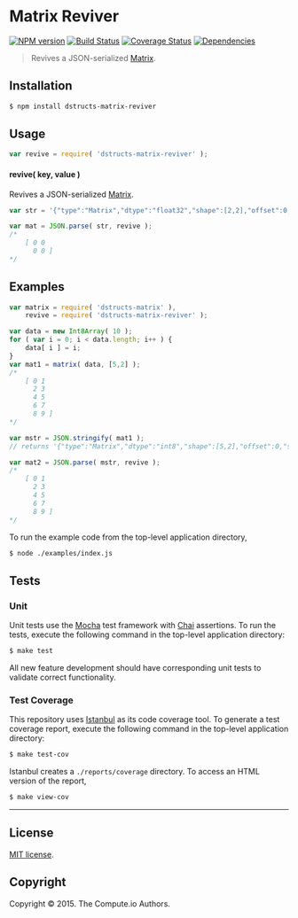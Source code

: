 Matrix Reviver
===
[![NPM version][npm-image]][npm-url] [![Build Status][travis-image]][travis-url] [![Coverage Status][codecov-image]][codecov-url] [![Dependencies][dependencies-image]][dependencies-url]

> Revives a JSON-serialized [Matrix][matrix].


## Installation

``` bash
$ npm install dstructs-matrix-reviver
```


## Usage

``` javascript
var revive = require( 'dstructs-matrix-reviver' );
```

#### revive( key, value )

Revives a JSON-serialized [Matrix][matrix].

``` javascript
var str = '{"type":"Matrix","dtype":"float32","shape":[2,2],"offset":0,"strides":[2,1],"raw":true,"data":[0,0,0,0]}';

var mat = JSON.parse( str, revive );
/*
    [ 0 0
      0 0 ]
*/
```


## Examples

``` javascript
var matrix = require( 'dstructs-matrix' ),
	revive = require( 'dstructs-matrix-reviver' );

var data = new Int8Array( 10 );
for ( var i = 0; i < data.length; i++ ) {
	data[ i ] = i;
}
var mat1 = matrix( data, [5,2] );
/*
    [ 0 1
      2 3
      4 5
      6 7
      8 9 ]
*/

var mstr = JSON.stringify( mat1 );
// returns '{"type":"Matrix","dtype":"int8","shape":[5,2],"offset":0,"strides":[2,1],"raw":false,"data":[0,1,2,3,4,5,6,7,8,9]}'

var mat2 = JSON.parse( mstr, revive );
/*
    [ 0 1
      2 3
      4 5
      6 7
      8 9 ]
*/
```

To run the example code from the top-level application directory,

``` bash
$ node ./examples/index.js
```


## Tests

### Unit

Unit tests use the [Mocha][mocha] test framework with [Chai][chai] assertions. To run the tests, execute the following command in the top-level application directory:

``` bash
$ make test
```

All new feature development should have corresponding unit tests to validate correct functionality.


### Test Coverage

This repository uses [Istanbul][istanbul] as its code coverage tool. To generate a test coverage report, execute the following command in the top-level application directory:

``` bash
$ make test-cov
```

Istanbul creates a `./reports/coverage` directory. To access an HTML version of the report,

``` bash
$ make view-cov
```


---
## License

[MIT license](http://opensource.org/licenses/MIT).


## Copyright

Copyright &copy; 2015. The Compute.io Authors.


[npm-image]: http://img.shields.io/npm/v/dstructs-matrix-reviver.svg
[npm-url]: https://npmjs.org/package/dstructs-matrix-reviver

[travis-image]: http://img.shields.io/travis/dstructs/matrix-reviver/master.svg
[travis-url]: https://travis-ci.org/dstructs/matrix-reviver

[codecov-image]: https://img.shields.io/codecov/c/github/dstructs/matrix-reviver/master.svg
[codecov-url]: https://codecov.io/github/dstructs/matrix-reviver?branch=master

[dependencies-image]: http://img.shields.io/david/dstructs/matrix-reviver.svg
[dependencies-url]: https://david-dm.org/dstructs/matrix-reviver

[dev-dependencies-image]: http://img.shields.io/david/dev/dstructs/matrix-reviver.svg
[dev-dependencies-url]: https://david-dm.org/dev/dstructs/matrix-reviver

[github-issues-image]: http://img.shields.io/github/issues/dstructs/matrix-reviver.svg
[github-issues-url]: https://github.com/dstructs/matrix-reviver/issues

[mocha]: http://mochajs.org/
[chai]: http://chaijs.com
[istanbul]: https://github.com/gotwarlost/istanbul

[matrix]: https://github.com/dstructs/matrix
